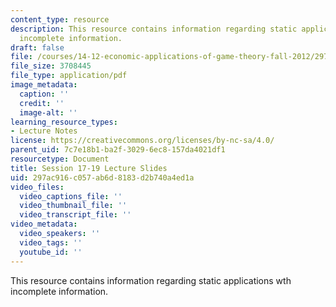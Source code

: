```yaml
---
content_type: resource
description: This resource contains information regarding static applications wth
  incomplete information.
draft: false
file: /courses/14-12-economic-applications-of-game-theory-fall-2012/297ac916c057ab6d8183d2b740a4ed1a_MIT14_12F12_slides17.pdf
file_size: 3708445
file_type: application/pdf
image_metadata:
  caption: ''
  credit: ''
  image-alt: ''
learning_resource_types:
- Lecture Notes
license: https://creativecommons.org/licenses/by-nc-sa/4.0/
parent_uid: 7c7e18b1-ba2f-3029-6ec8-157da4021df1
resourcetype: Document
title: Session 17-19 Lecture Slides
uid: 297ac916-c057-ab6d-8183-d2b740a4ed1a
video_files:
  video_captions_file: ''
  video_thumbnail_file: ''
  video_transcript_file: ''
video_metadata:
  video_speakers: ''
  video_tags: ''
  youtube_id: ''
---
```

This resource contains information regarding static applications wth incomplete information.